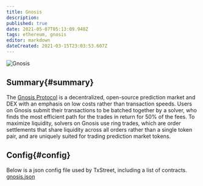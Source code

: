 ```yaml
---
title: Gnosis
description:
published: true
date: 2021-05-07T05:13:09.948Z
tags: ethereum, gnosis
editor: markdown
dateCreated: 2021-03-15T23:03:53.607Z
---
```


![Gnosis](https://txstreet.com/static/img/singles/house_logos/gnosis.png)

## Summary{#summary}

The [Gnosis Protocol](https://gnosis.io/) is a decentralized, open-source prediction market and DEX with an emphasis on low costs rather than transaction speeds. Users on Gnosis submit their transactions to be batched together by a solver, who finds the most efficient path for the trades in return for 50% of the fees. To maximize liquidity, solvers on Gnosis use ring trades, which are order settlements that share liquidity across all orders rather than a single token pair, and are uniquely suited for trading prediction market tokens.

## Config{#config}

Below is a json config file used by TxStreet, including a list of contracts. [gnosis.json](/ethereum/houses/gnosis.json)